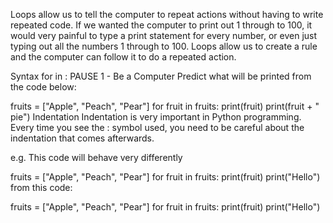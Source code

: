 Loops allow us to tell the computer to repeat actions without having to write repeated code. If we wanted the computer to print out 1 through to 100, it would very painful to type a print statement for every number, or even just typing out all the numbers 1 through to 100. Loops allow us to create a rule and the computer can follow it to do a repeated action.

Syntax
for <variable name of each item> in <a List>:
    <do something>
    <do something else> 
PAUSE 1 - Be a Computer
Predict what will be printed from the code below:

fruits = ["Apple", "Peach", "Pear"]
for fruit in fruits:
    print(fruit)
    print(fruit + " pie")
Indentation
Indentation is very important in Python programming. Every time you see the : symbol used, you need to be careful about the indentation that comes afterwards.

e.g. This code will behave very differently

fruits = ["Apple", "Peach", "Pear"]
for fruit in fruits:
    print(fruit)
    print("Hello")
from this code:

fruits = ["Apple", "Peach", "Pear"]
for fruit in fruits:
    print(fruit)
print("Hello")